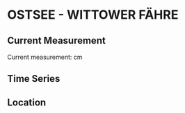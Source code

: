 # OSTSEE - WITTOWER FÄHRE

## Current Measurement

Current measurement: <Value topic="rivers/pegel-online/OSTSEE/WITTOWER FÄHRE/measurementValue"/> cm

## Time Series

<TimeSeries topic="rivers/pegel-online/OSTSEE/WITTOWER FÄHRE/measurementValue" period="week" />

## Location

<WorldMap>
  <Marker lat="54.55759359561219" lon="13.245134582969719" labelTopic="rivers/pegel-online/OSTSEE/WITTOWER FÄHRE" />
</WorldMap>
